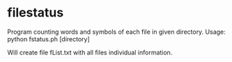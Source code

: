 filestatus
==========
Program counting words and symbols of each file in given directory.
Usage:
python fstatus.ph [directory]

Will create file fList.txt with all files individual information.
